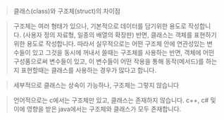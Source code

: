 > 클래스(class)와 구조체(struct)의 차이점

> 구조체는 여러 형태가 있으나, 기본적으로 데이터를 담기위한 용도로 작성합니다. (사용자 정의 자료형, 일종의 배열의 확장판)
> 반면, 클래스는 객체를 표현하기 위한 용도로 작성합니다.
> 따라서 실무적으로는 어떤 구조체 안에 연관성있는 변수들이 있고 그것을 동시에 꺼내서 쓸때는 구조체를 사용하는 반면,
> 객체에 어떤 구성품으로써 변수들이 있고, 이 변수들이 어떤 작용을 통해 동작(메서드)를 하는지 표현할때는 클래스를 사용하는 경우가 많다고 합니다.

> 세부적으로 클래스는 상속이 가능하나, 구조체는 그렇지 않습니다

> 언어적으로는 c에서는 구조체만 있고, 클래스는 존재하지 않습니다. c++, c# 및 이에 영향을 받은 java에서는 구조체와 클래스가 모두 존재합니다.